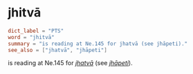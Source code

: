 # jhitvā

``` toml
dict_label = "PTS"
word = "jhitvā"
summary = "is reading at Ne.145 for jhatvā (see jhāpeti)."
see_also = ["jhatvā", "jhāpeti"]
```

is reading at Ne.145 for *[jhatvā](jhatvā.md)* (see *[jhāpeti](jhāpeti.md)*).

